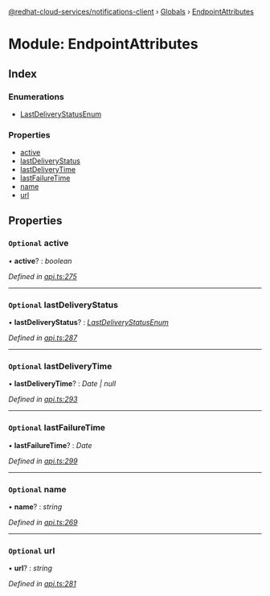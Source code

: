 [@redhat-cloud-services/notifications-client](../README.md) › [Globals](../globals.md) › [EndpointAttributes](endpointattributes.md)

# Module: EndpointAttributes

## Index

### Enumerations

* [LastDeliveryStatusEnum](../enums/endpointattributes.lastdeliverystatusenum.md)

### Properties

* [active](endpointattributes.md#optional-active)
* [lastDeliveryStatus](endpointattributes.md#optional-lastdeliverystatus)
* [lastDeliveryTime](endpointattributes.md#optional-lastdeliverytime)
* [lastFailureTime](endpointattributes.md#optional-lastfailuretime)
* [name](endpointattributes.md#optional-name)
* [url](endpointattributes.md#optional-url)

## Properties

### `Optional` active

• **active**? : *boolean*

*Defined in [api.ts:275](https://github.com/RedHatInsights/javascript-clients/blob/master/packages/hooks/api.ts#L275)*

___

### `Optional` lastDeliveryStatus

• **lastDeliveryStatus**? : *[LastDeliveryStatusEnum](../enums/endpointattributes.lastdeliverystatusenum.md)*

*Defined in [api.ts:287](https://github.com/RedHatInsights/javascript-clients/blob/master/packages/hooks/api.ts#L287)*

___

### `Optional` lastDeliveryTime

• **lastDeliveryTime**? : *Date | null*

*Defined in [api.ts:293](https://github.com/RedHatInsights/javascript-clients/blob/master/packages/hooks/api.ts#L293)*

___

### `Optional` lastFailureTime

• **lastFailureTime**? : *Date*

*Defined in [api.ts:299](https://github.com/RedHatInsights/javascript-clients/blob/master/packages/hooks/api.ts#L299)*

___

### `Optional` name

• **name**? : *string*

*Defined in [api.ts:269](https://github.com/RedHatInsights/javascript-clients/blob/master/packages/hooks/api.ts#L269)*

___

### `Optional` url

• **url**? : *string*

*Defined in [api.ts:281](https://github.com/RedHatInsights/javascript-clients/blob/master/packages/hooks/api.ts#L281)*
